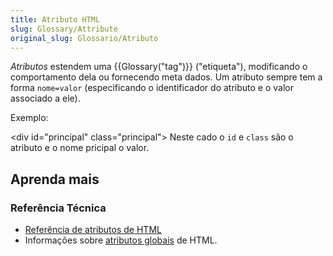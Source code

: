 ```yaml
---
title: Atributo HTML
slug: Glossary/Attribute
original_slug: Glossario/Atributo
---
```

_Atributos_ estendem uma {{Glossary("tag")}} ("etiqueta"), modificando o comportamento dela ou fornecendo meta dados.
Um atributo sempre tem a forma `nome=valor` (especificando o identificador do atributo e o valor associado a ele).

Exemplo:

\<div id="principal" class="principal"> Neste cado o `id` e `class` são o atributo e o nome pricipal o valor.

## Aprenda mais

### Referência Técnica

- [Referência de atributos de HTML](/pt-BR/docs/Web/HTML/Attributes)
- Informações sobre [atributos globais](/pt-BR/docs/Web/HTML/Global_attributes) de HTML.
